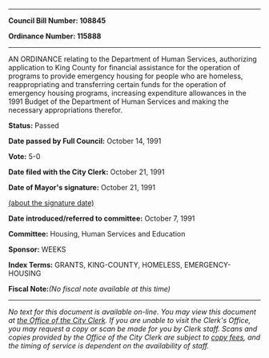 

********

**Council Bill Number: 108845**
   
**Ordinance Number: 115888**
********

 AN ORDINANCE relating to the Department of Human Services, authorizing application to King County for financial assistance for the operation of programs to provide emergency housing for people who are homeless, reappropriating and transferring certain funds for the operation of emergency housing programs, increasing expenditure allowances in the 1991 Budget of the Department of Human Services and making the necessary appropriations therefor.

**Status:** Passed
   
**Date passed by Full Council:** October 14, 1991
   
**Vote:** 5-0
   
**Date filed with the City Clerk:** October 21, 1991
   
**Date of Mayor's signature:** October 21, 1991
   
[(about the signature date)](/~public/approvaldate.htm)
   
   
   
**Date introduced/referred to committee:** October 7, 1991
   
**Committee:** Housing, Human Services and Education
   
**Sponsor:** WEEKS
   
   
**Index Terms:** GRANTS, KING-COUNTY, HOMELESS, EMERGENCY-HOUSING

**Fiscal Note:**_(No fiscal note available at this time)_
********

_No text for this document is available on-line. You may view this document at [the Office of the City Clerk](http://www.seattle.gov/leg/clerk/contactUs.htm). If you are unable to visit the Clerk's Office, you may request a copy or scan be made for you by Clerk staff. Scans and copies provided by the Office of the City Clerk are subject to [copy fees](http://clerk.seattle.gov/~public/clerkfees.htm), and the timing of service is dependent on the availability of staff._


